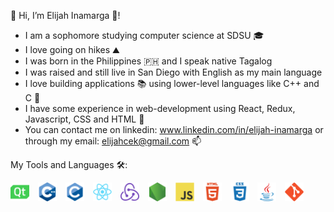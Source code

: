 💫 Hi, I’m Elijah Inamarga 👋!
- I am a sophomore studying computer science at SDSU 🎓
- I love going on hikes ⛰️ 
- I was born in the Philippines 🇵🇭 and I speak native Tagalog
- I was raised and still live in San Diego with English as my main language
- I love building applications 📚 using lower-level languages like C++ and C 🚀
- I have some experience in web-development using React, Redux, Javascript, CSS and HTML 🌱
- You can contact me on linkedin: www.linkedin.com/in/elijah-inamarga or through my email: elijahcek@gmail.com 📫

My Tools and Languages 🛠️:
<div>
  <img src="https://github.com/devicons/devicon/blob/master/icons/qt/qt-original.svg" alt="qt" width="30" height="30" style="margin-right: 10px;"/>
  <img src="https://github.com/devicons/devicon/blob/master/icons/cplusplus/cplusplus-original.svg" alt="cpp" width="30" height="30" style="margin-right: 10px;"/>
  <img src="https://github.com/devicons/devicon/blob/master/icons/c/c-original.svg" alt="c" width="30" height="30" style="margin-right: 10px;"/>
  <img src="https://github.com/devicons/devicon/blob/master/icons/react/react-original.svg" alt="react" width="30" height="30" style="margin-right: 10px;"/>
  <img src="https://github.com/devicons/devicon/blob/master/icons/redux/redux-original.svg" alt="redux" width="30" height="30" style="margin-right: 10px;"/>
  <img src="https://github.com/devicons/devicon/blob/master/icons/nodejs/nodejs-original.svg" alt="nodejs" width="30" height="30" style="margin-right: 10px;"/>
  <img src="https://github.com/devicons/devicon/blob/master/icons/javascript/javascript-original.svg" alt="javascript" width="30" height="30" style="margin-right: 10px;"/>
  <img src="https://github.com/devicons/devicon/blob/master/icons/html5/html5-plain-wordmark.svg" alt="html5" width="30" height="30" style="margin-right: 10px;"/>
  <img src="https://github.com/devicons/devicon/blob/master/icons/css3/css3-plain-wordmark.svg" alt="css" width="30" height="30" style="margin-right: 10px;"/>
  <img src="https://github.com/devicons/devicon/blob/master/icons/java/java-original.svg" alt="java" width="30" height="30" style="margin-right: 10px;"/>
  <img src="https://github.com/devicons/devicon/blob/master/icons/git/git-original.svg" alt="git" width="30" height="30" style="margin-right: 10px;"/>
</div>

